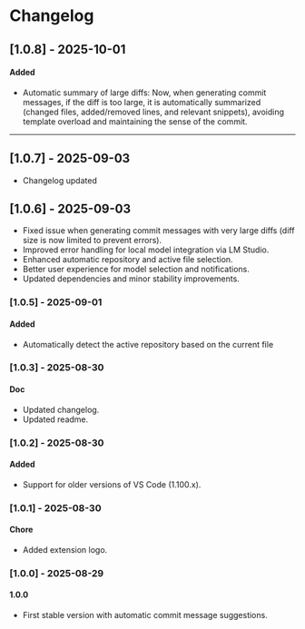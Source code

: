 # Changelog
## [1.0.8] - 2025-10-01
#### Added
- Automatic summary of large diffs: Now, when generating commit messages, if the diff is too large, it is automatically summarized (changed files, added/removed lines, and relevant snippets), avoiding template overload and maintaining the sense of the commit.

---
## [1.0.7] - 2025-09-03
- Changelog updated

## [1.0.6] - 2025-09-03

- Fixed issue when generating commit messages with very large diffs (diff size is now limited to prevent errors).
- Improved error handling for local model integration via LM Studio.
- Enhanced automatic repository and active file selection.
- Better user experience for model selection and notifications.
- Updated dependencies and minor stability improvements.

### [1.0.5] - 2025-09-01
#### Added
- Automatically detect the active repository based on the current file

### [1.0.3] - 2025-08-30
#### Doc
- Updated changelog.
- Updated readme.
### [1.0.2] - 2025-08-30
#### Added
- Support for older versions of VS Code (1.100.x).

### [1.0.1] - 2025-08-30
#### Chore
- Added extension logo.

### [1.0.0] - 2025-08-29
#### 1.0.0
- First stable version with automatic commit message suggestions.
